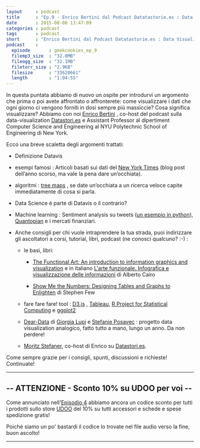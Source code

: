 ```yaml
---
layout     : podcast
title      : "Ep.9 - Enrico Bertini dal Podcast Datatastorie.es : Data Visualization."
date       : 2015-08-06 13:47:09
categories : podcast
tags       : podcast 
short      : "Enrico Bertini dal Podcast Datatastorie.es : Data Visualization." 
podcast    :
  episode       : geekcookies_ep_9
  filemp3_size  : "32.0MB"
  fileogg_size  : "32.1MB"
  filetorr_size : "2.9KB"
  filesize      : "33628661"
  length        : "1:04:55"
---
```



In questa puntata abbiamo di nuovo un ospite per introdurvi un argomento che prima o poi avete affrontato o affronterete: come visualizzare i dati che ogni giorno ci vengono forniti in dosi sempre piú massiccie? Cosa significa visualizzare? Abbiamo con noi [Enrico Bertini](http://enrico.bertini.io/) , co-host del podcast sulla data-visualization [Datastori.es](http://datastori.es/) e Assistant Professor al dipertiment Computer Science and Engineering al NYU Polytechnic School of Engineering di New York.

<!-- more -->

Ecco una breve scaletta degli argomenti trattati:

* Definizione Datavis

* esempi famosi : Articoli basati sui dati del [New York Times](http://www.nytimes.com/interactive/2014/12/29/us/year-in-interactive-storytelling.html?_r=0#explanatory-graphics) (blog post dell’anno scorso, ma vale la pena dare un’occhiata).

* algoritmi : [tree maps](https://www.google.it/search?q=tree+map&newwindow=1&espv=2&biw=2505&bih=1322&tbm=isch&tbo=u&source=univ&sa=X&ved=0CCYQsARqFQoTCK-tnYil_sYCFYL-LAod7UcGSg#newwindow=1&tbm=isch&q=treemap) , se date un’occhiata a un ricerca veloce capite immediatamente di cosa si parla.

* Data Science é parte di Datavis o il contrario?

* Machine learning : Sentiment analysis su tweets ([un esempio in python](http://nbviewer.ipython.org/github/hugadams/twitter_play/blob/master/tweepy_tutorial.ipynb)), [Quantopian](https://www.quantopian.com/) e i mercati finanziari.

* Anche consigli per chi vuole intraprendere la tua strada, puoi indirizzare gli ascoltatori a corsi, tutorial, libri,  podcast (ne conosci qualcuno? :-) :

    * le basi, libri:

        * [The Functional Art: An introduction to information graphics and visualization](http://geni.us/43zD) e in italiano [L'arte funzionale. Infografica e visualizzazione delle informazioni](http://geni.us/xR1) di Alberto Cairo

        * [Show Me the Numbers: Designing Tables and Graphs to Enlighten](http://geni.us/3vd4) di Stephen Few 

    * fare fare fare! tool : [D3.js](https://github.com/mbostock/d3/wiki/Gallery) , [Tableau](http://www.tableau.com/), [R Project for Statistical Computing](https://www.r-project.org/) e [ggplot2](http://ggplot2.org/)

    * [Dear-Data](http://www.dear-data.com/) di [Giorgia Lupi](http://www.giorgialupi.com/) e [Stefanie Posavec](http://www.dear-data.com/about-us/#) : progetto data visualization analogico, fatto tutto a mano, lungo un anno. Da non perdere!

    * [ Moritz Stefaner](http://truth-and-beauty.net/), co-host di Enrico su [Datastori.es](http://datastori.es/).

Come sempre grazie per i consigli, spunti, discussioni e richieste!  Continuate!

---

## -- ATTENZIONE - Sconto 10% su UDOO per voi --

Come annunciato nell'[Episodio 4](http://geekcookies.github.io/podcast/2015/02/09/episodio-4/) abbiamo ancora un codice sconto per tutti i prodotti sullo store [UDOO](http://shop.udoo.org/) del 10% su tutti accessori e schede e spese spedizione gratis!

Poiché siamo un po' bastardi il codice lo trovate nel file audio verso la fine, buon ascolto!

---

[twitterfra]: https://twitter.com/cesco_78 
[twittermar]: https://twitter.com/kidpixo 
[twittermas]: https://twitter.com/fanciullim
